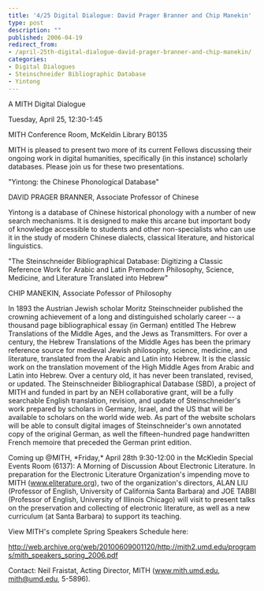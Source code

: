 ```yaml
---
title: '4/25 Digital Dialogue: David Prager Branner and Chip Manekin'
type: post
description: ""
published: 2006-04-19
redirect_from: 
- /april-25th-digital-dialogue-david-prager-branner-and-chip-manekin/
categories:
- Digital Dialogues
- Steinschneider Bibliographic Database
- Yintong
---
```

A MITH Digital Dialogue

Tuesday, April 25, 12:30-1:45

MITH Conference Room, McKeldin Library B0135

MITH is pleased to present two more of its current Fellows discussing their ongoing work in digital humanities, specifically (in this instance) scholarly databases. Please join us for these two presentations.

"Yintong: the Chinese Phonological Database"

DAVID PRAGER BRANNER, Associate Professor of Chinese

Yintong is a database of Chinese historical phonology with a number of new search mechanisms. It is designed to make this arcane but important body of knowledge accessible to students and other non-specialists who can use it in the study of modern Chinese dialects, classical literature, and historical linguistics.

"The Steinschneider Bibliographical Database: Digitizing a Classic Reference Work for Arabic and Latin Premodern Philosophy, Science, Medicine, and Literature Translated into Hebrew"

CHIP MANEKIN, Associate Pofessor of Philosophy

In 1893 the Austrian Jewish scholar Moritz Steinschneider published the crowning achievement of a long and distinguished scholarly career -- a thousand page bibliographical essay (in German) entitled The Hebrew Translations of the Middle Ages, and the Jews as Transmitters. For over a century, the Hebrew Translations of the Middle Ages has been the primary reference source for medieval Jewish philosophy, science, medicine, and literature, translated from the Arabic and Latin into Hebrew. It is the classic work on the translation movement of the High Middle Ages from Arabic and Latin into Hebrew. Over a century old, it has never been translated, revised, or updated. The Steinschneider Bibliographical Database (SBD), a project of MITH and funded in part by an NEH collaborative grant, will be a fully searchable English translation, revision, and update of Steinschneider's work prepared by scholars in Germany, Israel, and the US that will be available to scholars on the world wide web. As part of the website scholars will be able to consult digital images of Steinschneider's own annotated copy of the original German, as well the fifteen-hundred page handwritten French memoire that preceded the German print edition.

Coming up @MITH, \*Friday,\* April 28th 9:30-12:00 in the McKledin Special Events Room (6137): A Morning of Discussion About Electronic Literature. In preparation for the Electronic Literature Organization's impending move to MITH (www.eliterature.org), two of the organization's directors, ALAN LIU (Professor of English, University of California Santa Barbara) and JOE TABBI (Professor of English, University of Illinois Chicago) will visit to present talks on the preservation and collecting of electronic literature, as well as a new curriculum (at Santa Barbara) to support its teaching.

View MITH's complete Spring Speakers Schedule here:

http://web.archive.org/web/20100609001120/http://mith2.umd.edu/programs/mith_speakers_spring_2006.pdf

Contact: Neil Fraistat, Acting Director, MITH (www.mith.umd.edu, mith@umd.edu, 5-5896).
